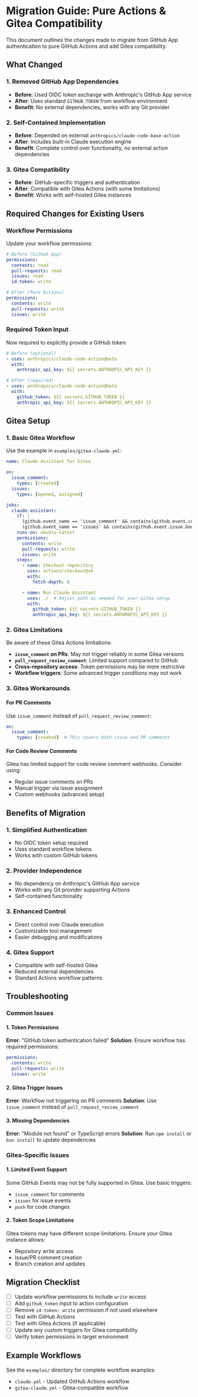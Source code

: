 # Migration Guide: Pure Actions & Gitea Compatibility

This document outlines the changes made to migrate from GitHub App authentication to pure GitHub Actions and add Gitea compatibility.

## What Changed

### 1. Removed GitHub App Dependencies
- **Before**: Used OIDC token exchange with Anthropic's GitHub App service
- **After**: Uses standard `GITHUB_TOKEN` from workflow environment
- **Benefit**: No external dependencies, works with any Git provider

### 2. Self-Contained Implementation
- **Before**: Depended on external `anthropics/claude-code-base-action`
- **After**: Includes built-in Claude execution engine
- **Benefit**: Complete control over functionality, no external action dependencies

### 3. Gitea Compatibility
- **Before**: GitHub-specific triggers and authentication
- **After**: Compatible with Gitea Actions (with some limitations)
- **Benefit**: Works with self-hosted Gitea instances

## Required Changes for Existing Users

### Workflow Permissions
Update your workflow permissions:

```yaml
# Before (GitHub App)
permissions:
  contents: read
  pull-requests: read
  issues: read
  id-token: write

# After (Pure Actions)
permissions:
  contents: write
  pull-requests: write
  issues: write
```

### Required Token Input
Now required to explicitly provide a GitHub token:

```yaml
# Before (optional)
- uses: anthropics/claude-code-action@beta
  with:
    anthropic_api_key: ${{ secrets.ANTHROPIC_API_KEY }}

# After (required)
- uses: anthropics/claude-code-action@beta
  with:
    github_token: ${{ secrets.GITHUB_TOKEN }}
    anthropic_api_key: ${{ secrets.ANTHROPIC_API_KEY }}
```

## Gitea Setup

### 1. Basic Gitea Workflow
Use the example in `examples/gitea-claude.yml`:

```yaml
name: Claude Assistant for Gitea

on:
  issue_comment:
    types: [created]
  issues:
    types: [opened, assigned]

jobs:
  claude-assistant:
    if: |
      (github.event_name == 'issue_comment' && contains(github.event.comment.body, '@claude')) ||
      (github.event_name == 'issues' && contains(github.event.issue.body, '@claude'))
    runs-on: ubuntu-latest
    permissions:
      contents: write
      pull-requests: write
      issues: write
    steps:
      - name: Checkout repository
        uses: actions/checkout@v4
        with:
          fetch-depth: 0

      - name: Run Claude Assistant
        uses: ./  # Adjust path as needed for your Gitea setup
        with:
          github_token: ${{ secrets.GITHUB_TOKEN }}
          anthropic_api_key: ${{ secrets.ANTHROPIC_API_KEY }}
```

### 2. Gitea Limitations
Be aware of these Gitea Actions limitations:

- **`issue_comment` on PRs**: May not trigger reliably in some Gitea versions
- **`pull_request_review_comment`**: Limited support compared to GitHub
- **Cross-repository access**: Token permissions may be more restrictive
- **Workflow triggers**: Some advanced trigger conditions may not work

### 3. Gitea Workarounds

#### For PR Comments
Use `issue_comment` instead of `pull_request_review_comment`:

```yaml
on:
  issue_comment:
    types: [created]  # This covers both issue and PR comments
```

#### For Code Review Comments
Gitea has limited support for code review comment webhooks. Consider using:
- Regular issue comments on PRs
- Manual trigger via issue assignment
- Custom webhooks (advanced setup)

## Benefits of Migration

### 1. Simplified Authentication
- No OIDC token setup required
- Uses standard workflow tokens
- Works with custom GitHub tokens

### 2. Provider Independence
- No dependency on Anthropic's GitHub App service
- Works with any Git provider supporting Actions
- Self-contained functionality

### 3. Enhanced Control
- Direct control over Claude execution
- Customizable tool management
- Easier debugging and modifications

### 4. Gitea Support
- Compatible with self-hosted Gitea
- Reduced external dependencies
- Standard Actions workflow patterns

## Troubleshooting

### Common Issues

#### 1. Token Permissions
**Error**: "GitHub token authentication failed"
**Solution**: Ensure workflow has required permissions:
```yaml
permissions:
  contents: write
  pull-requests: write
  issues: write
```

#### 2. Gitea Trigger Issues
**Error**: Workflow not triggering on PR comments
**Solution**: Use `issue_comment` instead of `pull_request_review_comment`

#### 3. Missing Dependencies
**Error**: "Module not found" or TypeScript errors
**Solution**: Run `npm install` or `bun install` to update dependencies

### Gitea-Specific Issues

#### 1. Limited Event Support
Some GitHub Events may not be fully supported in Gitea. Use basic triggers:
- `issue_comment` for comments
- `issues` for issue events
- `push` for code changes

#### 2. Token Scope Limitations
Gitea tokens may have different scope limitations. Ensure your Gitea instance allows:
- Repository write access
- Issue/PR comment creation
- Branch creation and updates

## Migration Checklist

- [ ] Update workflow permissions to include `write` access
- [ ] Add `github_token` input to action configuration
- [ ] Remove `id-token: write` permission if not used elsewhere
- [ ] Test with GitHub Actions
- [ ] Test with Gitea Actions (if applicable)
- [ ] Update any custom triggers for Gitea compatibility
- [ ] Verify token permissions in target environment

## Example Workflows

See the `examples/` directory for complete workflow examples:
- `claude.yml` - Updated GitHub Actions workflow
- `gitea-claude.yml` - Gitea-compatible workflow
